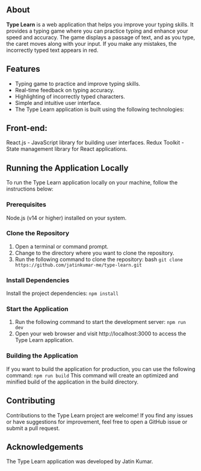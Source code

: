 ## About
**Type Learn** is a web application that helps you improve your typing skills. It provides a typing game where you can practice typing and enhance your speed and accuracy. The game displays a passage of text, and as you type, the caret moves along with your input. If you make any mistakes, the incorrectly typed text appears in red.


## Features
* Typing game to practice and improve typing skills.
* Real-time feedback on typing accuracy.
* Highlighting of incorrectly typed characters.
* Simple and intuitive user interface.
* The Type Learn application is built using the following technologies:

## Front-end:
React.js - JavaScript library for building user interfaces.
Redux Toolkit - State management library for React applications.

## Running the Application Locally
To run the Type Learn application locally on your machine, follow the instructions below:

### Prerequisites
Node.js (v14 or higher) installed on your system.

### Clone the Repository
1. Open a terminal or command prompt.
2. Change to the directory where you want to clone the repository.
3. Run the following command to clone the repository:
bash
``git clone https://github.com/jatinkumar-me/type-learn.git``

### Install Dependencies
Install the project dependencies:
``npm install``

### Start the Application
1. Run the following command to start the development server:
``npm run dev``
2. Open your web browser and visit http://localhost:3000 to access the Type Learn application.

### Building the Application
If you want to build the application for production, you can use the following command:
``npm run build``
This command will create an optimized and minified build of the application in the build directory.

## Contributing
Contributions to the Type Learn project are welcome! If you find any issues or have suggestions for improvement, feel free to open a GitHub issue or submit a pull request.

## Acknowledgements
The Type Learn application was developed by Jatin Kumar.
